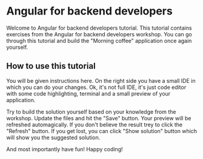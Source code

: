 # Angular for backend developers

Welcome to Angular for backend developers tutorial. This tutorial contains exercises from the Angular
for backend developers workshop. You can go through this tutorial and build the "Morning coffee"
application once again yourself.

## How to use this tutorial

You will be given instructions here. On the right side you have a small IDE in which you can do your
changes. Ok, it's not full IDE, it's just code editor with some code highlighting, terminal and
a small preview of your application.

Try to build the solution yourself based on your knowledge from the workshop. Update the files and
hit the "Save" button. Your preview will be refreshed automagically. If you don't believe the result
trey to click the "Refresh" button. If you get lost, you can click "Show solution" button which will
show you the suggested solution.

And most importantly have fun! Happy coding!
